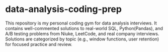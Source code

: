 # data-analysis-coding-prep
This repository is my personal coding gym for data analysis interviews. It contains well-commented solutions to real-world SQL, Python(Pandas), and A/B testing problems from Niuke, LeetCode, and real company interviews. Solutions are categorized by topic (e.g., window functions, user retention) for focused practice and review.

